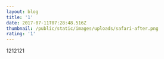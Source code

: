 ```yaml
---
layout: blog
title: '1'
date: 2017-07-11T07:28:48.516Z
thumbnail: /public/static/images/uploads/safari-after.png
rating: '1'
---
```

1212121



